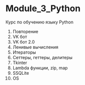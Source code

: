 # Module_3_Python
Курс по обучению языку Python

<ol>
  <li>Повторение</li>
  <li>VK бот</li>
  <li>VK бот 2.0</li>
  <li>Ленивые вычисления</li>
  <li>Итераторы</li>
  <li>Сеттеры, геттеры, делитеры</li>
  <li>Tkinter</li>
  <li>Lambda функции, zip, map</li>
  <li>SSQLite</li>
  <li>OS</li>
</ol>
